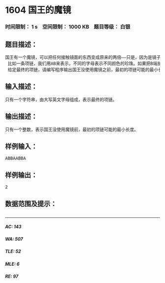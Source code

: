 # 1604 国王的魔镜   
### 时间限制： 1 s&nbsp;&nbsp;&nbsp;&nbsp;空间限制： 1000 KB&nbsp;&nbsp;&nbsp;&nbsp;题目等级： 白银  
## 题目描述：  

<pre>
国王有一个魔镜，可以把任何接触镜面的东西变成原来的两倍——只是，因为是镜子嘛，增加的那部分是反的。  
 比如一条项链，我们用AB来表示，不同的字母表示不同颜色的珍珠。如果把B端接触镜面的话，魔镜会把这条项链变为ABBA。如果再用一端接触的话，则会变成ABBAABBA（假定国王只用项链的某一端接触魔镜）。  
 给定最终的项链，请编写程序输出国王没使用魔镜之前，最初的项链可能的最小长度。
</pre>
  
  
## 输入描述：  

<pre>
只有一个字符串，由大写英文字母组成，表示最终的项链。
</pre>
  
  
## 输出描述：  

<pre>
只有一个整数，表示国王没使用魔镜前，最初的项链可能的最小长度。
</pre>
  
  
## 样例输入：  

<pre>
ABBAABBA
</pre>
  
  
## 样例输出：  

<pre>
2
</pre>
  
  
## 数据范围及提示：  

<pre>
</pre>
  
  
***  

##### AC: 143  
##### WA: 507  
##### TLE: 52  
##### MLE: 6  
##### RE: 97  
